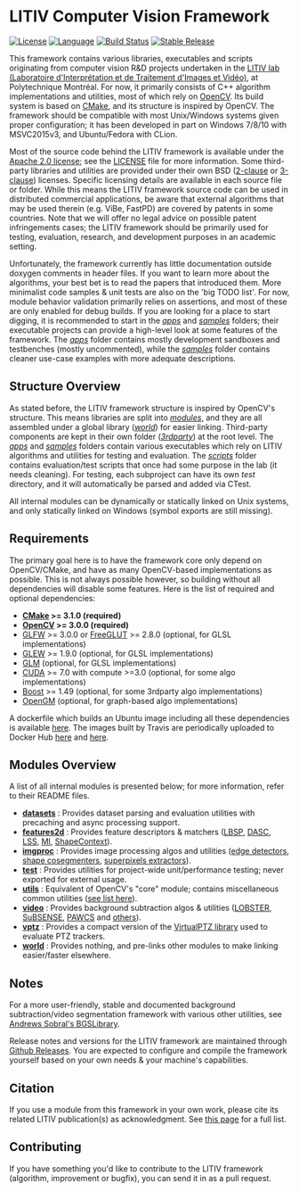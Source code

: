LITIV Computer Vision Framework
===============================

[![License](https://img.shields.io/badge/license-Apache%202-green.svg)](https://tldrlegal.com/license/apache-license-2.0-(apache-2.0))
[![Language](https://img.shields.io/badge/lang-C%2B%2B14-f34b7d.svg)](http://en.cppreference.com/w/cpp/compiler_support)
[![Build Status](https://travis-ci.org/plstcharles/litiv.svg?branch=master)](https://travis-ci.org/plstcharles/litiv)
[![Stable Release](https://img.shields.io/github/release/plstcharles/litiv.svg)](https://github.com/plstcharles/litiv/releases)

This framework contains various libraries, executables and scripts originating from computer vision R&D projects undertaken in the [LITIV lab (Laboratoire d'Interprétation et de Traitement d'Images et Vidéo)](http://www.polymtl.ca/litiv/en/), at Polytechnique Montréal. For now, it primarily consists of C++ algorithm implementations and utilities, most of which rely on [OpenCV](http://opencv.org/). Its build system is based on [CMake](https://cmake.org/), and its structure is inspired by OpenCV. The framework should be compatible with most Unix/Windows systems given proper configuration; it has been developed in part on Windows 7/8/10 with MSVC2015v3, and Ubuntu/Fedora with CLion.

Most of the source code behind the LITIV framework is available under the [Apache 2.0 license](https://tldrlegal.com/license/apache-license-2.0-(apache-2.0)); see the [LICENSE](./LICENSE.txt) file for more information. Some third-party libraries and utilities are provided under their own BSD ([2-clause](https://tldrlegal.com/license/bsd-2-clause-license-(freebsd)) or [3-clause](https://tldrlegal.com/license/bsd-3-clause-license-(revised))) licenses. Specific licensing details are available in each source file or folder. While this means the LITIV framework source code can be used in distributed commercial applications, be aware that external algorithms that may be used therein (e.g. ViBe, FastPD) are covered by patents in some countries. Note that we will offer no legal advice on possible patent infringements cases; the LITIV framework should be primarily used for testing, evaluation, research, and development purposes in an academic setting.

Unfortunately, the framework currently has little documentation outside doxygen comments in header files. If you want to learn more about the algorithms, your best bet is to read the papers that introduced them. More minimalist code samples & unit tests are also on the 'big TODO list'. For now, module behavior validation primarily relies on assertions, and most of these are only enabled for debug builds. If you are looking for a place to start digging, it is recommended to start in the [*apps*](./apps/) and [*samples*](./samples/) folders; their executable projects can provide a high-level look at some features of the framework. The [*apps*](./apps/) folder contains mostly development sandboxes and testbenches (mostly uncommented), while the [*samples*](./samples/) folder contains cleaner use-case examples with more adequate descriptions.

Structure Overview
------------------
As stated before, the LITIV framework structure is inspired by OpenCV's structure. This means libraries are split into [*modules*](./modules/), and they are all assembled under a global library ([*world*](./modules/world/)) for easier linking. Third-party components are kept in their own folder ([*3rdparty*](./3rdparty/)) at the root level. The [*apps*](./apps/) and [*samples*](./samples/) folders contain various executables which rely on LITIV algorithms and utilities for testing and evaluation. The [*scripts*](./scripts/) folder contains evaluation/test scripts that once had some purpose in the lab (it needs cleaning). For testing, each subproject can have its own *test* directory, and it will automatically be parsed and added via CTest.

All internal modules can be dynamically or statically linked on Unix systems, and only statically linked on Windows (symbol exports are still missing).

Requirements
------------

The primary goal here is to have the framework core only depend on OpenCV/CMake, and have as many OpenCV-based implementations as possible. This is not always possible however, so building without all dependencies will disable some features. Here is the list of required and optional dependencies:

* **[CMake](https://cmake.org/) >= 3.1.0 (required)**
* **[OpenCV](http://opencv.org/) >= 3.0.0 (required)**
* [GLFW](http://www.glfw.org/) >= 3.0.0 or [FreeGLUT](http://freeglut.sourceforge.net/) >= 2.8.0 (optional, for GLSL implementations)
* [GLEW](http://glew.sourceforge.net/) >= 1.9.0 (optional, for GLSL implementations)
* [GLM](http://glm.g-truc.net/) (optional, for GLSL implementations)
* [CUDA](https://developer.nvidia.com/cuda-toolkit) >= 7.0 with compute >=3.0 (optional, for some algo implementations)
* [Boost](http://www.boost.org/) >= 1.49 (optional, for some 3rdparty algo implementations)
* [OpenGM](https://github.com/plstcharles/opengm) (optional, for graph-based algo implementations)

A dockerfile which builds an Ubuntu image including all these dependencies is available [here](./Dockerfile). The images built by Travis are periodically uploaded to Docker Hub [here](https://hub.docker.com/r/plstcharles/litiv-base/) and [here](https://hub.docker.com/r/plstcharles/litiv/).

Modules Overview
----------------

A list of all internal modules is presented below; for more information, refer to their README files.

* [**datasets**](./modules/datasets/) : Provides dataset parsing and evaluation utilities with precaching and async processing support.
* [**features2d**](./modules/features2d/) : Provides feature descriptors & matchers ([LBSP](./modules/features2d/include/litiv/features2d/LBSP.hpp), [DASC](./modules/features2d/include/litiv/features2d/DASC.hpp), [LSS](./modules/features2d/include/litiv/features2d/LSS.hpp), [MI](./modules/features2d/include/litiv/features2d/MI.hpp), [ShapeContext](./modules/features2d/include/litiv/features2d/SC.hpp)).
* [**imgproc**](./modules/imgproc/) : Provides image processing algos and utilities ([edge detectors](./modules/imgproc/include/litiv/imgproc/EdgeDetectorLBSP.hpp), [shape cosegmenters](./modules/imgproc/include/litiv/imgproc/ForegroundStereoMatcher.hpp), [superpixels extractors](./modules/imgproc/include/litiv/imgproc/SLIC.hpp)).
* [**test**](./modules/test/) : Provides utilities for project-wide unit/performance testing; never exported for external usage.
* [**utils**](./modules/utils/) : Equivalent of OpenCV's "core" module; contains miscellaneous common utilities ([see list here](./modules/utils/README.md)).
* [**video**](./modules/video/) : Provides background subtraction algos & utilities ([LOBSTER](./modules/video/include/litiv/video/BackgroundSubtractorLOBSTER.hpp), [SuBSENSE](./modules/video/include/litiv/video/BackgroundSubtractorSuBSENSE.hpp), [PAWCS](./modules/video/include/litiv/video/BackgroundSubtractorPAWCS.hpp) and [others](./modules/video/include/litiv/video/)).
* [**vptz**](./modules/vptz/) : Provides a compact version of the [VirtualPTZ library](https://bitbucket.org/pierre_luc_st_charles/virtualptz_standalone) used to evaluate PTZ trackers.
* [**world**](./modules/world/) : Provides nothing, and pre-links other modules to make linking easier/faster elsewhere.

Notes
-----
For a more user-friendly, stable and documented background subtraction/video segmentation framework with various other utilities, see [Andrews Sobral's BGSLibrary](https://github.com/andrewssobral/bgslibrary).

Release notes and versions for the LITIV framework are maintained through [Github Releases](https://github.com/plstcharles/litiv/releases). You are expected to configure and compile the framework yourself based on your own needs & your machine's capabilities.

Citation
--------
If you use a module from this framework in your own work, please cite its related LITIV publication(s) as acknowledgment. See [this page](http://www.polymtl.ca/litiv/pub/index.php) for a full list.

Contributing
------------
If you have something you'd like to contribute to the LITIV framework (algorithm, improvement or bugfix), you can send it in as a pull request.
